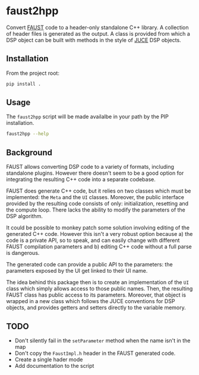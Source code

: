 # faust2hpp

Convert [FAUST](https://faust.grame.fr/) code to a header-only standalone C++ library.
A collection of header files is generated as the output.
A class is provided from which a DSP object can be built with methods in the style of [JUCE](https://juce.com) DSP objects.

## Installation

From the project root:

```bash
pip install .
```

## Usage

The `faust2hpp` script will be made availalbe in your path by the PIP installation.

```bash
faust2hpp --help
```

## Background

FAUST allows converting DSP code to a variety of formats, including standalone plugins.
However there doesn't seem to be a good option for integrating the resulting C++ code into a separate codebase.

FAUST does generate C++ code, but it relies on two classes which must be implemented: the `Meta` and the `UI` classes.
Moreover, the public interface provided by the resulting code consists of only: initialization, resetting and the compute loop.
There lacks the ability to modify the parameters of the DSP algorithm.

It could be possible to monkey patch some solution involving editing of the generated C++ code.
However this isn't a very robust option because a) the code is a private API, so to speak, and can easily change with different FAUST compilation parameters and b) editing C++ code without a full parse is dangerous.

The generated code can provide a public API to the parameters: the parameters exposed by the UI get linked to their UI name.

The idea behind this package then is to create an implementation of the `UI` class which simply allows access to those public names.
Then, the resulting FAUST class has public access to its parameters.
Moreover, that object is wrapped in a new class which follows the JUCE conventions for DSP objects, and provides getters and setters directly to the variable memory.

## TODO

* Don't silently fail in the `setParameter` method when the name isn't in the map
* Don't copy the `FaustImpl.h` header in the FAUST generated code.
* Create a single hader mode
* Add documentation to the script
